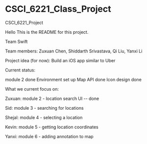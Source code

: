 # CSCI_6221_Class_Project
CSCI_6221_Project

Hello
This is the README for this project.

Team Swift

Team members: Zuxuan Chen, Shiddarth Srivastava, Qi Liu, Yanxi Li

Project idea (for now): Build an iOS app similar to Uber

Current status:

module 2 done
Environment set up
Map API done
Icon design done

What we current focus on:

Zuxuan: module 2 - location search UI -- done

Sid: module 3 - searching for locations

Shejal: module 4 - selecting a location

Kevin: module 5 - getting location coordinates

Yanxi: module 6 - adding annotation to map

